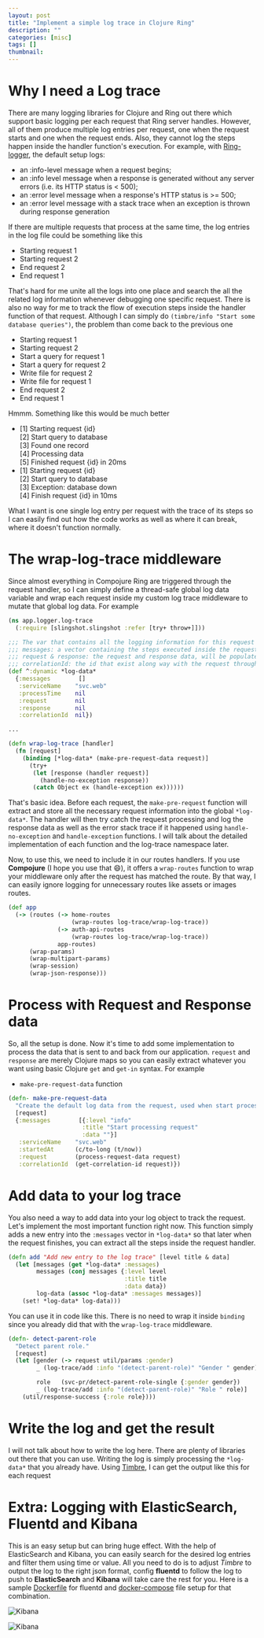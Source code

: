 ```yaml
---
layout: post
title: "Implement a simple log trace in Clojure Ring"
description: ""
categories: [misc]
tags: []
thumbnail:
---
```



# Why I need a Log trace

There are many logging libraries for Clojure and Ring out there which support basic logging per each request that Ring server handles. However, all of them produce multiple log entries per request, one when the request starts and one when the request ends. Also, they cannot log the steps happen inside the handler function's execution. For example, with [Ring-logger](https://github.com/nberger/ring-logger), the default setup logs:

* an :info-level message when a request begins;
* an :info level message when a response is generated without any server errors (i.e. its HTTP status is < 500);
* an :error level message when a response's HTTP status is >= 500;
* an :error level message with a stack trace when an exception is thrown during response generation

If there are multiple requests that process at the same time, the log entries in the log file could be something like this

* Starting request 1
* Starting request 2
* End request 2
* End request 1

That's hard for me unite all the logs into one place and search the all the related log information whenever debugging one specific request. There is also no way for me to track the flow of execution steps inside the handler function of that request. Although I can simply do `(timbre/info "Start some database queries")`, the problem than come back to the previous one

* Starting request 1
* Starting request 2
* Start a query for request 1
* Start a query for request 2
* Write file for request 2
* Write file for request 1
* End request 2
* End request 1

Hmmm. Something like this would be much better

* [1] Starting request {id}  
[2] Start query to database  
[3] Found one record  
[4] Processing data  
[5] Finished request {id} in 20ms
* [1] Starting request {id}  
[2] Start query to database  
[3] Exception: database down  
[4] Finish request {id} in 10ms

What I want is one single log entry per request with the trace of its steps so I can easily find out how the code works as well as where it can break, where it doesn't function normally.

# The wrap-log-trace middleware

Since almost everything in Compojure Ring are triggered through the request handler, so I can simply define a thread-safe global log data variable and wrap each request inside my custom log trace middleware to mutate that global log data. For example

```clojure
(ns app.logger.log-trace
  (:require [slingshot.slingshot :refer [try+ throw+]]))

;;; The var that contains all the logging information for this request
;;; messages: a vector containing the steps executed inside the request
;;; request & response: the request and response data, will be populated later
;;; correlationId: the id that exist along way with the request through multiple services in the system
(def ^:dynamic *log-data*
  {:messages        []
   :serviceName    "svc.web"
   :processTime    nil
   :request        nil
   :response       nil
   :correlationId  nil})

...

(defn wrap-log-trace [handler]
  (fn [request]
    (binding [*log-data* (make-pre-request-data request)]
      (try+
       (let [response (handler request)]
         (handle-no-exception response))
       (catch Object ex (handle-exception ex))))))
```

That's basic idea. Before each request, the `make-pre-request` function will extract and store all the necessary request information into the global `*log-data*`. The handler will then try catch the request processing and log the response data as well as the error stack trace if it happened using `handle-no-exception` and `handle-exception` functions. I will talk about the detailed implementation of each function and the log-trace namespace later.

Now, to use this, we need to include it in our routes handlers. If you use **Compojure** (I hope you use that 😄), it offers a `wrap-routes` function to wrap your middleware only after the request has matched the route. By that way, I can easily ignore logging for unnecessary routes like assets or images routes.

```clojure
(def app
  (-> (routes (-> home-routes
                  (wrap-routes log-trace/wrap-log-trace))
              (-> auth-api-routes
                  (wrap-routes log-trace/wrap-log-trace))
              app-routes)
      (wrap-params)
      (wrap-multipart-params)
      (wrap-session)
      (wrap-json-response)))
```

# Process with Request and Response data

So, all the setup is done. Now it's time to add some implementation to process the data that is sent to and back from our application. `request` and `response` are merely Clojure maps so you can easily extract whatever you want using basic Clojure `get` and `get-in` syntax. For example

* `make-pre-request-data` function

```clojure
(defn- make-pre-request-data
  "Create the default log data from the request, used when start processing the request"
  [request]
  {:messages        [{:level "info"
                     :title "Start processing request"
                     :data ""}]
   :serviceName    "svc.web"
   :startedAt      (c/to-long (t/now))
   :request        (process-request-data request)
   :correlationId  (get-correlation-id request)})
```

# Add data to your log trace

You also need a way to add data into your log object to track the request. Let's implement the most
important function right now. This function simply adds a new entry into the `:messages` vector in
`*log-data*` so that later when the request finishes, you can extract all the steps inside the
request handler.

```clojure
(defn add "Add new entry to the log trace" [level title & data]
  (let [messages (get *log-data* :messages)
        messages (conj messages {:level level
                                 :title title
                                 :data data})
        log-data (assoc *log-data* :messages messages)]
    (set! *log-data* log-data)))
```

You can use it in code like this. There is no need to wrap it inside `binding` since you already did
that with the `wrap-log-trace` middleware.

```clojure
(defn- detect-parent-role
  "Detect parent role."
  [request]
  (let [gender (-> request util/params :gender)
        _ (log-trace/add :info "(detect-parent-role)" "Gender " gender)

        role   (svc-pr/detect-parent-role-single {:gender gender})
        _ (log-trace/add :info "(detect-parent-role)" "Role " role)]
    (util/response-success {:role role})))
```

# Write the log and get the result

I will not talk about how to write the log here. There are plenty of libraries out there that you
can use. Writing the log is simply processing the `*log-data*` that you already have. Using
[Timbre](https://github.com/ptaoussanis/timbre),
I can get the output like this for each request



# Extra: Logging with ElasticSearch, Fluentd and Kibana

This is an easy setup but can bring huge effect. With the help of ElasticSearch and Kibana, you can
easily search for the desired log entries and filter them using time or value.
All you need to do is to adjust *Timbre* to output the log to the right json format, config
**fluentd** to follow the log to push to **ElasticSearch** and **Kibana** will take care the rest for you.
Here is a sample
[Dockerfile](https://github.com/tmtxt/clojure-pedigree/tree/b16e12e72bc4f01a6ab523e28a0e59249c62fe18/images/fluentd)
for fluentd and
[docker-compose](https://github.com/tmtxt/clojure-pedigree/blob/b16e12e72bc4f01a6ab523e28a0e59249c62fe18/docker-compose.yml#L215)
file setup for that combination.

![Kibana](/files/2016-08-24-implement-a-simple-log-trace-in-clojure-ring/kibana1.png)

![Kibana](/files/2016-08-24-implement-a-simple-log-trace-in-clojure-ring/kibana2.png)
